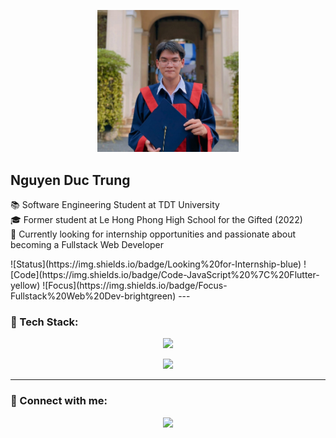 <p align="center">
  <img src="https://raw.githubusercontent.com/ductrung17/ductrung17/main/banner.jpg" alt="Banner" width="45%" />
</p>

<h2 >Nguyen Duc Trung</h2>

<p >
  📚 Software Engineering Student at TDT University  
  <br>🎓 Former student at Le Hong Phong High School for the Gifted (2022)  
  <br>🚀 Currently looking for internship opportunities and passionate about becoming a Fullstack Web Developer  
</p>
![Status](https://img.shields.io/badge/Looking%20for-Internship-blue)
![Code](https://img.shields.io/badge/Code-JavaScript%20%7C%20Flutter-yellow)
![Focus](https://img.shields.io/badge/Focus-Fullstack%20Web%20Dev-brightgreen)
---

### 🧰 Tech Stack:
<p align="center">
  <img src="https://skillicons.dev/icons?i=js,nodejs,react,flutter,mongodb,androidstudio,php,laravel,mysql,firebase,github,vscode&theme=light" />
</p>

<p align="center">
  <img src="https://github-readme-stats.vercel.app/api/top-langs/?username=ductrung17&layout=compact&theme=default" />
</p>

---


### 🔗 Connect with me:

<p align="center">
  <a href="https://www.linkedin.com/in/ductrung17">
    <img src="https://img.shields.io/badge/LinkedIn-blue?logo=linkedin&style=for-the-badge" />
  </a>
</p>
